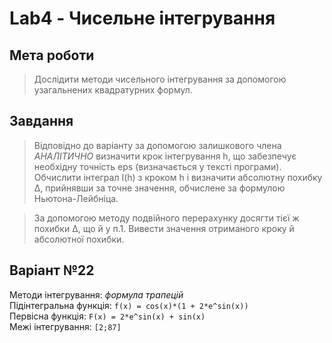 # Lab4 - Чисельне інтегрування

## Мета роботи
> Дослідити методи чисельного інтегрування за допомогою узагальнених квадратурних формул.

## Завдання
> Відповідно до варіанту за допомогою залишкового члена *АНАЛІТИЧНО* визначити крок інтегрування h, що забезпечує необхідну точність eps (визначається у тексті програми). 
> Обчислити інтеграл I(h) з кроком h і визначити абсолютну похибку Δ, прийнявши за точне значення, обчислене за формулою  Ньютона-Лейбніца.

>За допомогою методу подвійного перерахунку досягти тієї ж похибки Δ, що й у п.1. Вивести значення отриманого кроку й абсолютної похибки.

## Варіант №22
Методи інтегрування: *формула трапецій*  
Підінтегральна функція: `f(x) = cos(x)*(1 + 2*e^sin(x))`  
Первісна функція: `F(x) = 2*e^sin(x) + sin(x)`  
Межі інтегрування: `[2;87]`  